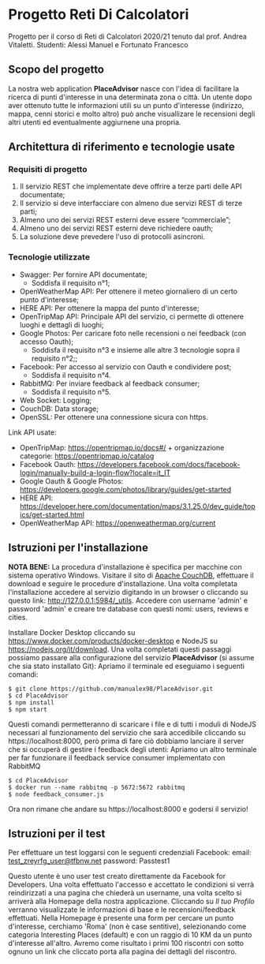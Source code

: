 # Progetto Reti Di Calcolatori
Progetto per il corso di Reti di Calcolatori 2020/21 tenuto dal prof. Andrea Vitaletti.
Studenti: Alessi Manuel e Fortunato Francesco

## Scopo del progetto
La nostra web application **PlaceAdvisor** nasce con l'idea di facilitare la ricerca di punti d'interesse in una determinata zona o città. Un utente dopo aver ottenuto tutte le informazioni utili su un punto d'interesse (indirizzo, mappa, cenni storici e molto altro) può anche visuallizare le recensioni degli altri utenti ed eventualmente aggiurnene una propria.

## Architettura di riferimento e tecnologie usate

### Requisiti di progetto
1. Il servizio REST che implementate deve offrire a terze parti delle API documentate;
2. Il servizio si deve interfacciare con almeno due servizi REST di terze parti;
3. Almeno uno dei servizi REST esterni deve essere “commerciale”;
4. Almeno uno dei servizi REST esterni deve richiedere oauth;
5. La soluzione deve prevedere l'uso di protocolli asincroni.

### Tecnologie utilizzate
- Swagger: Per fornire API documentate;
  - Soddisfa il requisito n°1;
- OpenWeatherMap API: Per ottenere il meteo giornaliero di un certo punto d'interesse;
- HERE API: Per ottenere la mappa del punto d'interesse;
- OpenTripMap API: Principale API del servizio, ci permette di ottenere luoghi e dettagli di luoghi;
- Google Photos: Per caricare foto nelle recensioni o nei feedback (con accesso Oauth);
  - Soddisfa il requisito n°3 e insieme alle altre 3 tecnologie sopra il requisito n°2;;
- Facebook: Per accesso al servizio con Oauth e condividere post;
  - Soddisfa il requisito n°4.
- RabbitMQ: Per inviare feedback al feedback consumer;
  - Soddisfa il requisito n°5.
- Web Socket: Logging;
- CouchDB: Data storage;
- OpenSSL: Per ottenere una connessione sicura con https.

Link API usate:
- OpenTripMap:  https://opentripmap.io/docs#/ + organizzazione categorie: https://opentripmap.io/catalog
- Facebook Oauth: https://developers.facebook.com/docs/facebook-login/manually-build-a-login-flow?locale=it_IT
- Google Oauth & Google Photos: https://developers.google.com/photos/library/guides/get-started
- HERE API: https://developer.here.com/documentation/maps/3.1.25.0/dev_guide/topics/get-started.html
- OpenWeatherMap API: https://openweathermap.org/current

## Istruzioni per l'installazione
**NOTA BENE:** La procedura d'installazione è specifica per macchine con sistema operativo Windows.
Visitare il sito di [Apache CouchDB](https://couchdb.apache.org/), effettuare il download e seguire le procedure d'installazione. Una volta completata l'installazione accedere al servizio digitando in un browser o cliccando su questo link: http://127.0.0.1:5984/_utils. Accedere con username 'admin' e password 'admin' e creare tre database con questi nomi: users, reviews e cities.

Installare Docker Desktop cliccando su https://www.docker.com/products/docker-desktop e NodeJS su https://nodejs.org/it/download.
Una volta completati questi passaggi possiamo passare alla configurazione del servizio **PlaceAdvisor** (si assume che sia stato installato Git):
Apriamo il terminale ed eseguiamo i seguenti comandi:
```
$ git clone https://github.com/manualex98/PlaceAdvisor.git
$ cd PlaceAdvisor
$ npm install
$ npm start
```
Questi comandi permetteranno di scaricare i file e di tutti i moduli di NodeJS necessari al funzionamento del servizio che sarà accedibile cliccando su https://localhost:8000, però prima di fare ciò dobbiamo lanciare il server che si occuperà di gestire i feedback degli utenti:
Apriamo un altro terminale per far funzionare il feedback service consumer implementato con RabbitMQ
```
$ cd PlaceAdvisor
$ docker run --name rabbitmq -p 5672:5672 rabbitmq
$ node feedback_consumer.js
```
Ora non rimane che andare su https://localhost:8000 e godersi il servizio!

## Istruzioni per il test
Per effettuare un test loggarsi con le seguenti credenziali Facebook:
email: 	test_zreyrfg_user@tfbnw.net
password: Passtest1

Questo utente è uno user test creato direttamente da Facebook for Developers. Una volta effettuato l'accesso e accettato le condizioni si verrà reindirizzati a una pagina che chiederà un username, una volta scelto si arriverà alla Homepage della nostra applicazione. Cliccando su *Il tuo Profilo* verranno visualizzate le informazioni di base e le recensioni/feedback effettuati. Nella Homepage è presente una form per cercare un punto d'interesse, cerchiamo 'Roma' (non è case sentitive), selezionando come categoria Interesting Places (default) e con un raggio di 10 KM da un punto d'interesse all'altro. Avremo come risultato i primi 100 riscontri con sotto ognuno un link che cliccato porta alla pagina dei dettagli del riscontro. 


